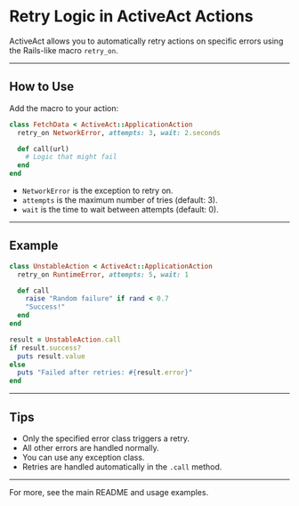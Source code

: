 # Retry Logic in ActiveAct Actions

ActiveAct allows you to automatically retry actions on specific errors using the Rails-like macro `retry_on`.

---

## How to Use

Add the macro to your action:

```ruby
class FetchData < ActiveAct::ApplicationAction
  retry_on NetworkError, attempts: 3, wait: 2.seconds

  def call(url)
    # Logic that might fail
  end
end
```

- `NetworkError` is the exception to retry on.
- `attempts` is the maximum number of tries (default: 3).
- `wait` is the time to wait between attempts (default: 0).

---

## Example

```ruby
class UnstableAction < ActiveAct::ApplicationAction
  retry_on RuntimeError, attempts: 5, wait: 1

  def call
    raise "Random failure" if rand < 0.7
    "Success!"
  end
end

result = UnstableAction.call
if result.success?
  puts result.value
else
  puts "Failed after retries: #{result.error}"
end
```

---

## Tips
- Only the specified error class triggers a retry.
- All other errors are handled normally.
- You can use any exception class.
- Retries are handled automatically in the `.call` method.

---

For more, see the main README and usage examples. 